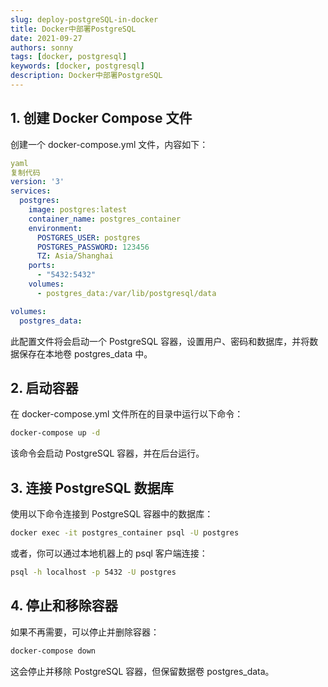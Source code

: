 ```yaml
---
slug: deploy-postgreSQL-in-docker
title: Docker中部署PostgreSQL 
date: 2021-09-27
authors: sonny
tags: [docker, postgresql]
keywords: [docker, postgresql]
description: Docker中部署PostgreSQL 
---
```


<!-- truncate -->

## 1. 创建 Docker Compose 文件
创建一个 docker-compose.yml 文件，内容如下：

```yaml
yaml
复制代码
version: '3'
services:
  postgres:
    image: postgres:latest
    container_name: postgres_container
    environment:
      POSTGRES_USER: postgres
      POSTGRES_PASSWORD: 123456
      TZ: Asia/Shanghai
    ports:
      - "5432:5432"
    volumes:
      - postgres_data:/var/lib/postgresql/data

volumes:
  postgres_data:
```

此配置文件将会启动一个 PostgreSQL 容器，设置用户、密码和数据库，并将数据保存在本地卷 postgres_data 中。

## 2. 启动容器 
在 docker-compose.yml 文件所在的目录中运行以下命令：

```bash
docker-compose up -d
```

该命令会启动 PostgreSQL 容器，并在后台运行。

## 3. 连接 PostgreSQL 数据库
使用以下命令连接到 PostgreSQL 容器中的数据库：

```bash
docker exec -it postgres_container psql -U postgres
```
或者，你可以通过本地机器上的 psql 客户端连接：

```bash
psql -h localhost -p 5432 -U postgres
```

## 4. 停止和移除容器
如果不再需要，可以停止并删除容器：

```bash
docker-compose down
```

这会停止并移除 PostgreSQL 容器，但保留数据卷 postgres_data。